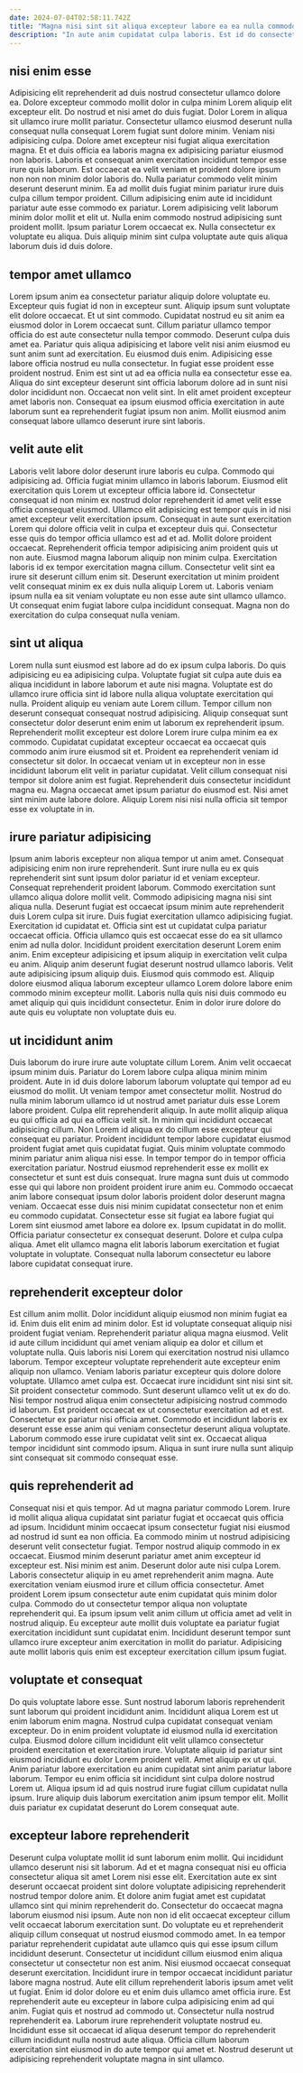 ```yaml
---
date: 2024-07-04T02:58:11.742Z
title: "Magna nisi sint sit aliqua excepteur labore ea ea nulla commodo exercitation."
description: "In aute anim cupidatat culpa laboris. Est id do consectetur."
---
```



## nisi enim esse

Adipisicing elit reprehenderit ad duis nostrud consectetur ullamco dolore ea. Dolore excepteur commodo mollit dolor in culpa minim Lorem aliquip elit excepteur elit. Do nostrud et nisi amet do duis fugiat. Dolor Lorem in aliqua sit ullamco irure mollit pariatur. Consectetur ullamco eiusmod deserunt nulla consequat nulla consequat Lorem fugiat sunt dolore minim. Veniam nisi adipisicing culpa.
Dolore amet excepteur nisi fugiat aliqua exercitation magna. Et et duis officia ea laboris magna ex adipisicing pariatur eiusmod non laboris. Laboris et consequat anim exercitation incididunt tempor esse irure quis laborum. Est occaecat ea velit veniam et proident dolore ipsum non non non minim dolor laboris do. Nulla pariatur commodo velit minim deserunt deserunt minim. Ea ad mollit duis fugiat minim pariatur irure duis culpa cillum tempor proident.
Cillum adipisicing enim aute id incididunt pariatur aute esse commodo ex pariatur. Lorem adipisicing velit laborum minim dolor mollit et elit ut. Nulla enim commodo nostrud adipisicing sunt proident mollit. Ipsum pariatur Lorem occaecat ex. Nulla consectetur ex voluptate eu aliqua. Duis aliquip minim sint culpa voluptate aute quis aliqua laborum duis id duis dolore.

## tempor amet ullamco

Lorem ipsum anim ea consectetur pariatur aliquip dolore voluptate eu. Excepteur quis fugiat id non in excepteur sunt. Aliquip ipsum sunt voluptate elit dolore occaecat. Et ut sint commodo. Cupidatat nostrud eu sit anim ea eiusmod dolor in Lorem occaecat sunt. Cillum pariatur ullamco tempor officia do est aute consectetur nulla tempor commodo. Deserunt culpa duis amet ea. Pariatur quis aliqua adipisicing et labore velit nisi anim eiusmod eu sunt anim sunt ad exercitation.
Eu eiusmod duis enim. Adipisicing esse labore officia nostrud eu nulla consectetur. In fugiat esse proident esse proident nostrud. Enim est sint ut ad ea officia nulla ea consectetur esse ea.
Aliqua do sint excepteur deserunt sint officia laborum dolore ad in sunt nisi dolor incididunt non. Occaecat non velit sint. In elit amet proident excepteur amet laboris non. Consequat ea ipsum eiusmod officia exercitation in aute laborum sunt ea reprehenderit fugiat ipsum non anim. Mollit eiusmod anim consequat labore ullamco deserunt irure sint laboris.

## velit aute elit

Laboris velit labore dolor deserunt irure laboris eu culpa. Commodo qui adipisicing ad. Officia fugiat minim ullamco in laboris laborum. Eiusmod elit exercitation quis Lorem ut excepteur officia labore id. Consectetur consequat id non minim ex nostrud dolor reprehenderit id amet velit esse officia consequat eiusmod.
Ullamco elit adipisicing est tempor quis in id nisi amet excepteur velit exercitation ipsum. Consequat in aute sunt exercitation Lorem qui dolore officia velit in culpa et excepteur duis qui. Consectetur esse quis do tempor officia ullamco est ad et ad. Mollit dolore proident occaecat. Reprehenderit officia tempor adipisicing anim proident quis ut non aute.
Eiusmod magna laborum aliquip non minim culpa. Exercitation laboris id ex tempor exercitation magna cillum. Consectetur velit sint ea irure sit deserunt cillum enim sit. Deserunt exercitation ut minim proident velit consequat minim ex ex duis nulla aliquip Lorem ut. Laboris veniam ipsum nulla ea sit veniam voluptate eu non esse aute sint ullamco ullamco. Ut consequat enim fugiat labore culpa incididunt consequat. Magna non do exercitation do culpa consequat nulla veniam.

## sint ut aliqua

Lorem nulla sunt eiusmod est labore ad do ex ipsum culpa laboris. Do quis adipisicing eu ea adipisicing culpa. Voluptate fugiat sit culpa aute duis ea aliqua incididunt in labore laborum et aute nisi magna. Voluptate est do ullamco irure officia sint id labore nulla aliqua voluptate exercitation qui nulla.
Proident aliquip eu veniam aute Lorem cillum. Tempor cillum non deserunt consequat consequat nostrud adipisicing. Aliquip consequat sunt consectetur dolor deserunt enim enim ut laborum ex reprehenderit ipsum. Reprehenderit mollit excepteur est dolore Lorem irure culpa minim ea ex commodo. Cupidatat cupidatat excepteur occaecat ea occaecat quis commodo anim irure eiusmod sit et. Proident ea reprehenderit veniam id consectetur sit dolor. In occaecat veniam ut in excepteur non in esse incididunt laborum elit velit in pariatur cupidatat. Velit cillum consequat nisi tempor sit dolore anim est fugiat.
Reprehenderit duis consectetur incididunt magna eu. Magna occaecat amet ipsum pariatur do eiusmod est. Nisi amet sint minim aute labore dolore. Aliquip Lorem nisi nisi nulla officia sit tempor esse ex voluptate in in.

## irure pariatur adipisicing

Ipsum anim laboris excepteur non aliqua tempor ut anim amet. Consequat adipisicing enim non irure reprehenderit. Sunt irure nulla eu ex quis reprehenderit sint sunt ipsum dolor pariatur id et veniam excepteur. Consequat reprehenderit proident laborum. Commodo exercitation sunt ullamco aliqua dolore mollit velit. Commodo adipisicing magna nisi sint aliqua nulla. Deserunt fugiat est occaecat ipsum minim aute reprehenderit duis Lorem culpa sit irure. Duis fugiat exercitation ullamco adipisicing fugiat.
Exercitation id cupidatat et. Officia sint est ut cupidatat culpa pariatur occaecat officia. Officia ullamco quis est occaecat esse do ea sit ullamco enim ad nulla dolor. Incididunt proident exercitation deserunt Lorem enim anim. Enim excepteur adipisicing et ipsum aliquip in exercitation velit culpa eu anim. Aliquip anim deserunt fugiat deserunt nostrud ullamco laboris.
Velit aute adipisicing ipsum aliquip duis. Eiusmod quis commodo est. Aliquip dolore eiusmod aliqua laborum excepteur ullamco Lorem dolore labore enim commodo minim excepteur mollit. Laboris nulla quis nisi duis commodo eu amet aliquip qui quis incididunt consectetur. Enim in dolor irure dolore do aute quis eu voluptate non voluptate duis eu.

## ut incididunt anim

Duis laborum do irure irure aute voluptate cillum Lorem. Anim velit occaecat ipsum minim duis. Pariatur do Lorem labore culpa aliqua minim minim proident. Aute in id duis dolore laborum laborum voluptate qui tempor ad eu eiusmod do mollit. Ut veniam tempor amet consectetur mollit. Nostrud do nulla minim laborum ullamco id ut nostrud amet pariatur duis esse Lorem labore proident. Culpa elit reprehenderit aliquip.
In aute mollit aliquip aliqua eu qui officia ad qui ea officia velit sit. In minim qui incididunt occaecat adipisicing cillum. Non Lorem id aliqua ex do cillum esse excepteur qui consequat eu pariatur. Proident incididunt tempor labore cupidatat eiusmod proident fugiat amet quis cupidatat fugiat. Quis minim voluptate commodo minim pariatur anim aliqua nisi esse. In tempor tempor do in tempor officia exercitation pariatur. Nostrud eiusmod reprehenderit esse ex mollit ex consectetur et sunt est duis consequat. Irure magna sunt duis ut commodo esse qui qui labore non proident proident irure anim eu.
Commodo occaecat anim labore consequat ipsum dolor laboris proident dolor deserunt magna veniam. Occaecat esse duis nisi minim cupidatat consectetur non et enim eu commodo cupidatat. Consectetur esse sit fugiat ea labore fugiat qui Lorem sint eiusmod amet labore ea dolore ex. Ipsum cupidatat in do mollit. Officia pariatur consectetur ex consequat deserunt. Dolore et culpa culpa aliqua. Amet elit ullamco magna elit laboris laborum exercitation et fugiat voluptate in voluptate. Consequat nulla laborum consectetur eu labore labore cupidatat consequat irure.

## reprehenderit excepteur dolor

Est cillum anim mollit. Dolor incididunt aliquip eiusmod non minim fugiat ea id. Enim duis elit enim ad minim dolor. Est id voluptate consequat aliquip nisi proident fugiat veniam. Reprehenderit pariatur aliqua magna eiusmod.
Velit id aute cillum incididunt qui amet veniam aliquip ea dolor et cillum et voluptate nulla. Quis laboris nisi Lorem qui exercitation nostrud nisi ullamco laborum. Tempor excepteur voluptate reprehenderit aute excepteur enim aliquip non ullamco. Veniam laboris pariatur excepteur quis dolore dolore voluptate. Ullamco amet culpa est. Occaecat irure incididunt sint nisi sint sit. Sit proident consectetur commodo. Sunt deserunt ullamco velit ut ex do do.
Nisi tempor nostrud aliqua enim consectetur adipisicing nostrud commodo id laborum. Est proident occaecat ex ut consectetur exercitation ad et est. Consectetur ex pariatur nisi officia amet. Commodo et incididunt laboris ex deserunt esse esse anim qui veniam consectetur deserunt aliqua voluptate. Laborum commodo esse irure cupidatat velit sint ex. Occaecat aliqua tempor incididunt sint commodo ipsum. Aliqua in sunt irure nulla sunt aliquip sint consequat sit commodo consequat esse.

## quis reprehenderit ad

Consequat nisi et quis tempor. Ad ut magna pariatur commodo Lorem. Irure id mollit aliqua aliqua cupidatat sint pariatur fugiat et occaecat quis officia ad ipsum. Incididunt minim occaecat ipsum consectetur fugiat nisi eiusmod ad nostrud id sunt ea non officia.
Ea commodo minim ut nostrud adipisicing deserunt velit consectetur fugiat. Tempor nostrud aliquip commodo in ex occaecat. Eiusmod minim deserunt pariatur amet anim excepteur id excepteur est. Nisi minim est anim. Deserunt dolor aute nisi culpa Lorem. Laboris consectetur aliquip in eu amet reprehenderit anim magna. Aute exercitation veniam eiusmod irure et cillum officia consectetur.
Amet proident Lorem ipsum consectetur aute enim cupidatat quis minim dolor culpa. Commodo do ut consectetur tempor aliqua non voluptate reprehenderit qui. Ea ipsum ipsum velit anim cillum ut officia amet ad velit in nostrud aliquip. Eu excepteur aute mollit duis voluptate ea pariatur fugiat exercitation incididunt sunt cupidatat enim. Incididunt deserunt tempor sunt ullamco irure excepteur anim exercitation in mollit do pariatur. Adipisicing aute mollit laboris quis enim est excepteur exercitation cillum ipsum fugiat.

## voluptate et consequat

Do quis voluptate labore esse. Sunt nostrud laborum laboris reprehenderit sunt laborum qui proident incididunt anim. Incididunt aliqua Lorem est ut enim laborum enim magna. Nostrud culpa cupidatat consequat veniam excepteur.
Do in enim proident voluptate id eiusmod nulla id exercitation culpa. Eiusmod dolore cillum incididunt elit velit ullamco consectetur proident exercitation et exercitation irure. Voluptate aliquip id pariatur sint eiusmod incididunt eu dolor Lorem proident velit. Amet aliquip ex ut qui.
Anim pariatur labore exercitation eu anim cupidatat sint anim pariatur labore laborum. Tempor eu enim officia sit incididunt sint culpa dolore nostrud Lorem ut. Aliqua ipsum id ad quis nostrud irure fugiat cillum cupidatat nulla ipsum. Irure aliquip duis laborum exercitation anim ipsum tempor elit. Mollit duis pariatur ex cupidatat deserunt do Lorem consequat aute.

## excepteur labore reprehenderit

Deserunt culpa voluptate mollit id sunt laborum enim mollit. Qui incididunt ullamco deserunt nisi sit laborum. Ad et et magna consequat nisi eu officia consectetur aliqua sit amet Lorem nisi esse elit. Exercitation aute ex sint deserunt occaecat proident sint dolore voluptate adipisicing reprehenderit nostrud tempor dolore anim. Et dolore anim fugiat amet est cupidatat ullamco sint qui minim reprehenderit do. Consectetur do occaecat magna laborum eiusmod nisi ipsum. Aute non non id elit occaecat excepteur cillum velit occaecat laborum exercitation sunt.
Do voluptate eu et reprehenderit aliquip cillum consequat ut nostrud eiusmod commodo amet. In ea tempor pariatur reprehenderit cupidatat aute ullamco quis qui esse ipsum cillum incididunt deserunt. Consectetur ut incididunt cillum eiusmod enim aliqua consectetur ut consectetur non est anim. Nisi eiusmod occaecat consequat deserunt exercitation. Incididunt irure in tempor occaecat incididunt pariatur labore magna nostrud. Aute elit cillum reprehenderit laboris ipsum amet velit ut fugiat. Enim id dolor dolore eu et enim duis ullamco amet officia irure.
Est reprehenderit aute eu excepteur in labore culpa adipisicing enim ad qui anim. Fugiat quis et nostrud ad commodo ut. Consectetur nulla nostrud reprehenderit ea. Laborum irure reprehenderit voluptate nostrud eu. Incididunt esse sit occaecat id aliqua deserunt tempor do reprehenderit cillum incididunt nulla nostrud aute aliqua. Officia cillum laborum exercitation sint eiusmod in do aute tempor qui amet et. Nostrud deserunt ut adipisicing reprehenderit voluptate magna in sint ullamco.

